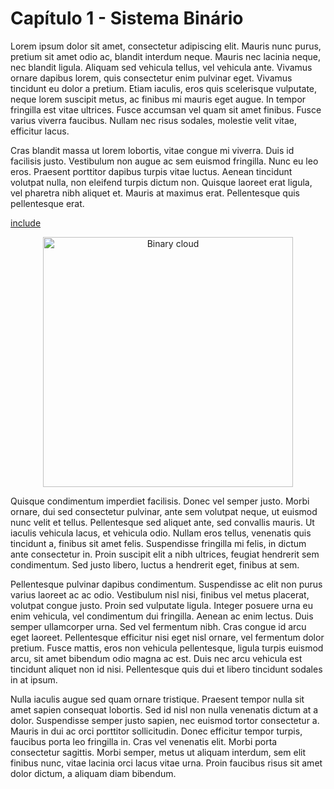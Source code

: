 # Capítulo 1 - Sistema Binário

Lorem ipsum dolor sit amet, consectetur adipiscing elit. Mauris nunc purus, pretium sit amet odio ac, blandit interdum neque. Mauris nec lacinia neque, nec blandit ligula. Aliquam sed vehicula tellus, vel vehicula ante. Vivamus ornare dapibus lorem, quis consectetur enim pulvinar eget. Vivamus tincidunt eu dolor a pretium. Etiam iaculis, eros quis scelerisque vulputate, neque lorem suscipit metus, ac finibus mi mauris eget augue. In tempor fringilla est vitae ultrices. Fusce accumsan vel quam sit amet finibus. Fusce varius viverra faucibus. Nullam nec risus sodales, molestie velit vitae, efficitur lacus.

Cras blandit massa ut lorem lobortis, vitae congue mi viverra. Duis id facilisis justo. Vestibulum non augue ac sem euismod fringilla. Nunc eu leo eros. Praesent porttitor dapibus turpis vitae luctus. Aenean tincidunt volutpat nulla, non eleifend turpis dictum non. Quisque laoreet erat ligula, vel pharetra nibh aliquet et. Mauris at maximus erat. Pellentesque quis pellentesque erat.

[include](codes/ex1-1.cpp)

<div style="text-align:center"><img src="http://i.imgur.com/iMGU1xx.png"  width="400" alt="Binary cloud"></div>

Quisque condimentum imperdiet facilisis. Donec vel semper justo. Morbi ornare, dui sed consectetur pulvinar, ante sem volutpat neque, ut euismod nunc velit et tellus. Pellentesque sed aliquet ante, sed convallis mauris. Ut iaculis vehicula lacus, et vehicula odio. Nullam eros tellus, venenatis quis tincidunt a, finibus sit amet felis. Suspendisse fringilla mi felis, in dictum ante consectetur in. Proin suscipit elit a nibh ultrices, feugiat hendrerit sem condimentum. Sed justo libero, luctus a hendrerit eget, finibus at sem.

Pellentesque pulvinar dapibus condimentum. Suspendisse ac elit non purus varius laoreet ac ac odio. Vestibulum nisl nisi, finibus vel metus placerat, volutpat congue justo. Proin sed vulputate ligula. Integer posuere urna eu enim vehicula, vel condimentum dui fringilla. Aenean ac enim lectus. Duis semper ullamcorper urna. Sed vel fermentum nibh. Cras congue id arcu eget laoreet. Pellentesque efficitur nisi eget nisl ornare, vel fermentum dolor pretium. Fusce mattis, eros non vehicula pellentesque, ligula turpis euismod arcu, sit amet bibendum odio magna ac est. Duis nec arcu vehicula est tincidunt aliquet non id nisi. Pellentesque quis dui et libero tincidunt sodales in at ipsum.

Nulla iaculis augue sed quam ornare tristique. Praesent tempor nulla sit amet sapien consequat lobortis. Sed id nisl non nulla venenatis dictum at a dolor. Suspendisse semper justo sapien, nec euismod tortor consectetur a. Mauris in dui ac orci porttitor sollicitudin. Donec efficitur tempor turpis, faucibus porta leo fringilla in. Cras vel venenatis elit. Morbi porta consectetur sagittis. Morbi semper, metus ut aliquam interdum, sem elit finibus nunc, vitae lacinia orci lacus vitae urna. Proin faucibus risus sit amet dolor dictum, a aliquam diam bibendum.